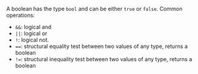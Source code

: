 [//]: # (title: Boolean)

A boolean has the type `bool` and can be either `true` or `false`. Common operations:

- `&&`: logical and
- `||`: logical or
- `!`: logical not.
- `==`: structural equality test between two values of any type, returns a boolean
- `!=`: structural inequality test between two values of any type, returns a boolean
